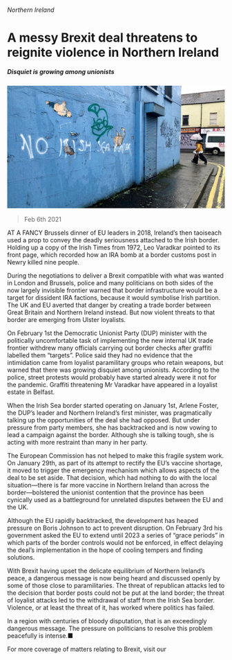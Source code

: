 ###### Northern Ireland

# A messy Brexit deal threatens to reignite violence in Northern Ireland 

##### Disquiet is growing among unionists 

![image](images/20210206_brp502.jpg) 

> Feb 6th 2021 


AT A FANCY Brussels dinner of EU leaders in 2018, Ireland’s then taoiseach used a prop to convey the deadly seriousness attached to the Irish border. Holding up a copy of the Irish Times from 1972, Leo Varadkar pointed to its front page, which recorded how an IRA bomb at a border customs post in Newry killed nine people.


During the negotiations to deliver a Brexit compatible with what was wanted in London and Brussels, police and many politicians on both sides of the now largely invisible frontier warned that border infrastructure would be a target for dissident IRA factions, because it would symbolise Irish partition. The UK and EU averted that danger by creating a trade border between Great Britain and Northern Ireland instead. But now violent threats to that border are emerging from Ulster loyalists.



On February 1st the Democratic Unionist Party (DUP) minister with the politically uncomfortable task of implementing the new internal UK trade frontier withdrew many officials carrying out border checks after graffiti labelled them “targets”. Police said they had no evidence that the intimidation came from loyalist paramilitary groups who retain weapons, but warned that there was growing disquiet among unionists. According to the police, street protests would probably have started already were it not for the pandemic. Graffiti threatening Mr Varadkar have appeared in a loyalist estate in Belfast.


When the Irish Sea border started operating on January 1st, Arlene Foster, the DUP’s leader and Northern Ireland’s first minister, was pragmatically talking up the opportunities of the deal she had opposed. But under pressure from party members, she has backtracked and is now vowing to lead a campaign against the border. Although she is talking tough, she is acting with more restraint than many in her party.


The European Commission has not helped to make this fragile system work. On January 29th, as part of its attempt to rectify the EU’s vaccine shortage, it moved to trigger the emergency mechanism which allows aspects of the deal to be set aside. That decision, which had nothing to do with the local situation—there is far more vaccine in Northern Ireland than across the border—bolstered the unionist contention that the province has been cynically used as a battleground for unrelated disputes between the EU and the UK.


Although the EU rapidly backtracked, the development has heaped pressure on Boris Johnson to act to prevent disruption. On February 3rd his government asked the EU to extend until 2023 a series of “grace periods” in which parts of the border controls would not be enforced, in effect delaying the deal’s implementation in the hope of cooling tempers and finding solutions.


With Brexit having upset the delicate equilibrium of Northern Ireland’s peace, a dangerous message is now being heard and discussed openly by some of those close to paramilitaries. The threat of republican attacks led to the decision that border posts could not be put at the land border; the threat of loyalist attacks led to the withdrawal of staff from the Irish Sea border. Violence, or at least the threat of it, has worked where politics has failed.


In a region with centuries of bloody disputation, that is an exceedingly dangerous message. The pressure on politicians to resolve this problem peacefully is intense.■


For more coverage of matters relating to Brexit, visit our 

